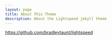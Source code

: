 ```yaml
---
layout: page
title: About This Theme
description: About the Lightspeed jekyll theme
---
```

https://github.com/bradleytaunt/lightspeed
